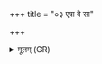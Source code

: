 +++
title = "०३ एषा वै सा"

+++
<details><summary>मूलम् (GR)</summary>

एषा वै सा याम् आहुर् वसोर् धारेति यद् आन्त्रगुदम् ॥
</details>